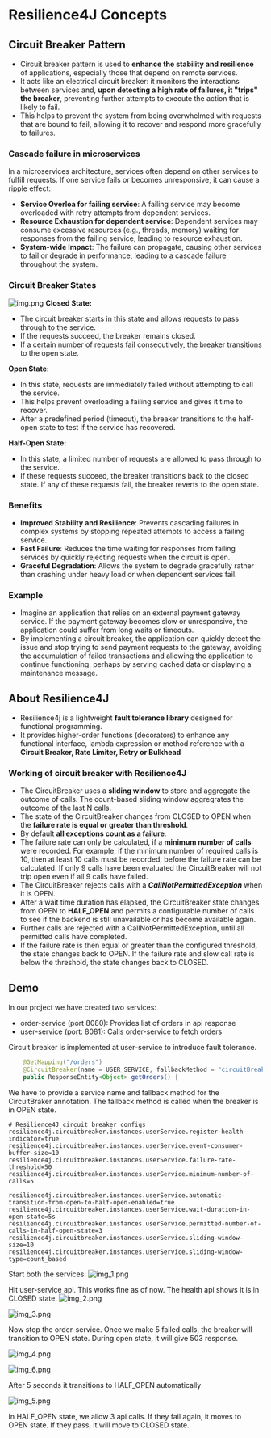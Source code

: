 # Resilience4J Concepts

## Circuit Breaker Pattern
- Circuit breaker pattern is used to **enhance the stability and resilience** of applications, especially those that 
depend on remote services.
- It acts like an electrical circuit breaker: it monitors the interactions between services and, **upon 
detecting a high rate of failures, it "trips" the breaker**, preventing further attempts to execute the 
action that is likely to fail. 
- This helps to prevent the system from being overwhelmed with requests that are bound to fail, allowing it to recover and respond more gracefully to failures.

### Cascade failure in microservices
In a microservices architecture, services often depend on other services to fulfill requests. If one service fails or 
becomes unresponsive, it can cause a ripple effect:
- **Service Overloa for failing service**: A failing service may become overloaded with retry attempts from dependent services.
- **Resource Exhaustion for dependent service**: Dependent services may consume excessive resources (e.g., threads, memory) waiting for responses from the failing service, leading to resource exhaustion.
- **System-wide Impact**: The failure can propagate, causing other services to fail or degrade in performance, leading to a cascade failure throughout the system.

### Circuit Breaker States
![img.png](img.png)
**Closed State:**
- The circuit breaker starts in this state and allows requests to pass through to the service.
- If the requests succeed, the breaker remains closed.
- If a certain number of requests fail consecutively, the breaker transitions to the open state.

**Open State:**
- In this state, requests are immediately failed without attempting to call the service.
- This helps prevent overloading a failing service and gives it time to recover.
- After a predefined period (timeout), the breaker transitions to the half-open state to test if the service has recovered.

**Half-Open State:**
- In this state, a limited number of requests are allowed to pass through to the service.
- If these requests succeed, the breaker transitions back to the closed state. If any of these requests fail, the breaker reverts to the open state.

### Benefits
- **Improved Stability and Resilience**: Prevents cascading failures in complex systems by stopping repeated attempts to access a failing service.
- **Fast Failure**: Reduces the time waiting for responses from failing services by quickly rejecting requests when the circuit is open.
- **Graceful Degradation**: Allows the system to degrade gracefully rather than crashing under heavy load or when dependent services fail.

### Example
- Imagine an application that relies on an external payment gateway service. If the payment gateway becomes slow or 
unresponsive, the application could suffer from long waits or timeouts. 
- By implementing a circuit breaker, the application can quickly detect the issue and stop trying to send payment 
requests to the gateway, avoiding the accumulation of failed transactions and allowing the application to continue 
functioning, perhaps by serving cached data or displaying a maintenance message.

## About Resilience4J
- Resilience4j is a lightweight **fault tolerance library** designed for
  functional programming.
- It provides higher-order functions (decorators) to enhance any functional interface,
  lambda expression or method reference with a **Circuit Breaker, Rate Limiter, Retry or Bulkhead**

### Working of circuit breaker with Resilience4J
- The CircuitBreaker uses a **sliding window** to store and aggregate the outcome of calls. The count-based sliding window 
aggregrates the outcome of the last N calls. 
- The state of the CircuitBreaker changes from CLOSED to OPEN when the **failure rate is equal or greater than threshold**.
- By default **all exceptions count as a failure**.
- The failure rate can only be calculated, if a **minimum number of calls** were recorded. For example, if the minimum number 
of required calls is 10, then at least 10 calls must be recorded, before the failure rate can be calculated. 
If only 9 calls have been evaluated the CircuitBreaker will not trip open even if all 9 calls have failed.
- The CircuitBreaker rejects calls with a _**CallNotPermittedException**_ when it is OPEN. 
- After a wait time duration has elapsed, the CircuitBreaker state changes from OPEN to **HALF_OPEN** and permits a 
configurable number of calls to see if the backend is still unavailable or has become available again. 
- Further calls are rejected with a CallNotPermittedException, until all permitted calls have completed.
- If the failure rate is then equal or greater than the configured threshold, the state changes back to OPEN. 
If the failure rate and slow call rate is below the threshold, the state changes back to CLOSED.

## Demo

In our project we have created two services:
- order-service (port 8080): Provides list of orders in api response
- user-service (port: 8081): Calls order-service to fetch orders

Circuit breaker is implemented at user-service to introduce fault tolerance.

```java
    @GetMapping("/orders")
    @CircuitBreaker(name = USER_SERVICE, fallbackMethod = "circuitBreakerFallback")
    public ResponseEntity<Object> getOrders() {
```

We have to provide a service name and fallback method for the CircuitBraker annotation.
The fallback method is called when the breaker is in OPEN state.

```properties
# Resilience4J circuit breaker configs
resilience4j.circuitbreaker.instances.userService.register-health-indicator=true
resilience4j.circuitbreaker.instances.userService.event-consumer-buffer-size=10
resilience4j.circuitbreaker.instances.userService.failure-rate-threshold=50
resilience4j.circuitbreaker.instances.userService.minimum-number-of-calls=5

resilience4j.circuitbreaker.instances.userService.automatic-transition-from-open-to-half-open-enabled=true
resilience4j.circuitbreaker.instances.userService.wait-duration-in-open-state=5s
resilience4j.circuitbreaker.instances.userService.permitted-number-of-calls-in-half-open-state=3
resilience4j.circuitbreaker.instances.userService.sliding-window-size=10
resilience4j.circuitbreaker.instances.userService.sliding-window-type=count_based
```

Start both the services:
![img_1.png](img_1.png)

Hit user-service api. This works fine as of now. The health api shows it is in CLOSED state.
![img_2.png](img_2.png)

![img_3.png](img_3.png)

Now stop the order-service. Once we make 5 failed calls, the breaker will 
transition to OPEN state. During open state, it will give 503 response.

![img_4.png](img_4.png)

![img_6.png](img_6.png)

After 5 seconds it transitions to HALF_OPEN automatically

![img_5.png](img_5.png)

In HALF_OPEN state, we allow 3 api calls. If they fail again, 
it moves to OPEN state. If they pass, it will move to CLOSED state.
